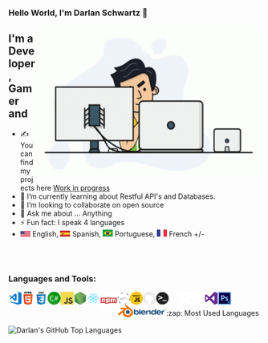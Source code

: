 ### Hello World, I'm Darlan Schwartz  👋

 <img align="right" alt="GIF" src="https://raw.githubusercontent.com/DarlanSchwartz/DarlanSchwartz/main/Github%20readme%20images/programmer.gif" width="450" height="300" />
 
## I'm a Developer, Gamer and 
- ✍ You can find my projects here <a href="https://darlanschwartz.github.io/My-Portfolio/">Work in progress</a>
- 🌱 I’m currently learning about Restful API's and Databases.
- 👯 I’m looking to collaborate on open source
- 💬 Ask me about ... Anything
- ⚡ Fun fact: I speak 4 languages
- <img align="left top" alt="EUA" width="20px" src="https://raw.githubusercontent.com/DarlanSchwartz/DarlanSchwartz/main/Github%20readme%20images/usa.jpg" /> English,  <img align="left top" alt="Spanish" width="20px" src="https://raw.githubusercontent.com/DarlanSchwartz/DarlanSchwartz/main/Github%20readme%20images/spanish.jpg" />  Spanish,  <img align="left top" alt="Portuguese" width="20px" src="https://raw.githubusercontent.com/DarlanSchwartz/DarlanSchwartz/main/Github%20readme%20images/brazil.jpg" />  Portuguese, <img align="left top" alt="French" width="20px" src="https://raw.githubusercontent.com/DarlanSchwartz/DarlanSchwartz/main/Github%20readme%20images/france.webp" /> French +/-
<br />
<br />

### Languages and Tools:
<div>
<img align="left" alt="Visual Studio Code" width="26px" src="https://raw.githubusercontent.com/DarlanSchwartz/DarlanSchwartz/main/Github%20readme%20images/visual-studio-code.png" />
<img align="left" alt="HTML5" width="26px" src="https://raw.githubusercontent.com/DarlanSchwartz/DarlanSchwartz/main/Github%20readme%20images/html.png" />
<img align="left" alt="CSS3" width="26px" src="https://raw.githubusercontent.com/DarlanSchwartz/DarlanSchwartz/main/Github%20readme%20images/css.png" />
<img align="left" alt="CSharp" width="26px" src="https://raw.githubusercontent.com/DarlanSchwartz/DarlanSchwartz/main/Github%20readme%20images/csharp.png" />
<img align="left" alt="JavaScript" width="26px" src="https://raw.githubusercontent.com/github/explore/80688e429a7d4ef2fca1e82350fe8e3517d3494d/topics/javascript/javascript.png" />
<img align="left" alt="Node.js" width="26px" src="https://raw.githubusercontent.com/DarlanSchwartz/DarlanSchwartz/main/Github%20readme%20images/nodejs.png" />
<img align="left" alt="React" width="26px" src="https://raw.githubusercontent.com/DarlanSchwartz/DarlanSchwartz/main/Github%20readme%20images/react.png" />
<img align="left" alt="NPM" height="36px" src="https://raw.githubusercontent.com/DarlanSchwartz/DarlanSchwartz/main/Github%20readme%20images/npm.png" />
<img align="left" alt="Next.js" height="26px" src="https://raw.githubusercontent.com/DarlanSchwartz/DarlanSchwartz/main/Github%20readme%20images/nextjs.png" />
<img align="left" alt="Express.js" height="26px" src="https://raw.githubusercontent.com/DarlanSchwartz/DarlanSchwartz/main/Github%20readme%20images/express-js.png" />
<img align="left" alt="GitHub" width="26px" src="https://raw.githubusercontent.com/DarlanSchwartz/DarlanSchwartz/main/Github%20readme%20images/github.png" />
<img align="left" alt="Terminal" width="26px" src="https://raw.githubusercontent.com/DarlanSchwartz/DarlanSchwartz/main/Github%20readme%20images/terminal.png" />
<img align="left" alt="Unity" height="26px" src="https://raw.githubusercontent.com/DarlanSchwartz/DarlanSchwartz/main/Github%20readme%20images/unity.png" />
<img align="left" alt="VS Community" height="26px" src="https://raw.githubusercontent.com/DarlanSchwartz/DarlanSchwartz/main/Github%20readme%20images/community.png" />
<img align="left" alt="Photoshop" height="26px" src="https://raw.githubusercontent.com/DarlanSchwartz/DarlanSchwartz/main/Github%20readme%20images/photoshop.jpeg" />
<img align="left" alt="Blender" height="26px" src="https://raw.githubusercontent.com/DarlanSchwartz/DarlanSchwartz/main/Github%20readme%20images/blender.png" />

</div>

<br />
<br />

 <summary>  :zap: Most Used Languages</summary>
 <br />
<img alt="Darlan's GitHub Top Languages" src="https://github-readme-stats.vercel.app/api/top-langs/?username=DarlanSchwartz" />



